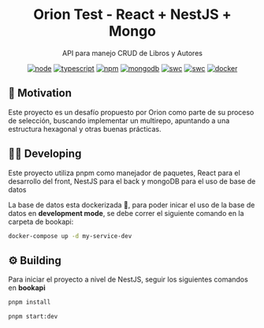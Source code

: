 <h1 align="center">Orion Test - React + NestJS + Mongo</h1>

<p align="center">
  API para manejo CRUD de Libros y Autores
</p>

<p align="center">
  <a href="https://nodejs.org/docs/latest-v20.x/api/index.html"><img src="https://img.shields.io/badge/node-v20.x-green.svg" alt="node"/></a>
  <a href="https://www.typescriptlang.org/"><img src="https://img.shields.io/badge/typescript-v5.x-blue.svg" alt="typescript"/></a>
  <a href="https://docs.nestjs.com/v10/"><img src="https://img.shields.io/badge/pnpm-v9.x-purple.svg" alt="npm"/></a>
  <a href="https://www.mongodb.com"><img src="https://img.shields.io/badge/mongo-v8.0-green.svg" alt="mongodb"/></a>
  <a href="https://swc.rs/"><img src="https://img.shields.io/badge/Compiler-SWC_-orange.svg" alt="swc"/></a>
  <a href="https://vitest.dev/"><img src="https://img.shields.io/badge/Test-Vitest_-yellow.svg" alt="swc"/></a>
  <a href="https://www.docker.com/"><img src="https://img.shields.io/badge/Dockerized 🐳_-blue.svg" alt="docker"/></a>
</p>

## 👀 Motivation

Este proyecto es un desafío propuesto por Orion como parte de su proceso de selección, buscando implementar un multirepo, apuntando a una estructura hexagonal y otras buenas prácticas.

## 🧑‍💻 Developing

Este proyecto utiliza pnpm como manejador de paquetes, React para el desarrollo del front, NestJS para el back y mongoDB para el uso de base de datos

La base de datos esta  dockerizada 🐳, para poder inicar el uso de la base de datos en **development mode**, se debe correr el siguiente comando en la carpeta de bookapi:

```bash
docker-compose up -d my-service-dev
```


## ⚙️ Building

Para iniciar el proyecto a nivel de NestJS, seguir los siguientes comandos en **bookapi** 

```bash
pnpm install
```

```bash
pnpm start:dev
```